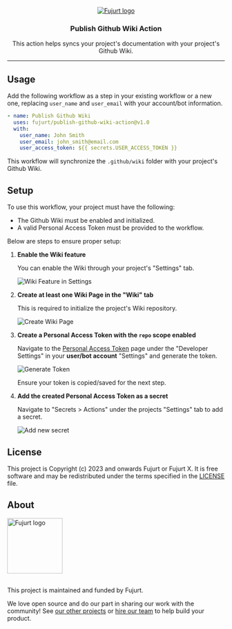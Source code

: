 <p align="center">
  <a href="https://fujurt.com/">
    <picture>
      <source media="(prefers-color-scheme: dark)" srcset="https://res.cloudinary.com/dmklon1yi/image/upload/v1697986734/Fujurt/xiknoc16uit2bjyv7n51.png">
      <img alt="Fujurt logo" src="https://res.cloudinary.com/dmklon1yi/image/upload/v1697986734/Fujurt/xiknoc16uit2bjyv7n51.png">
    </picture>
  </a>
</p>

<h3 align="center">Publish Github Wiki Action</h3>
<p align="center">This action helps syncs your project's documentation with your project's Github Wiki.</p>

-------

## Usage

Add the following workflow as a step in your existing workflow or a new one, replacing `user_name` and `user_email` with your account/bot information.

```yml
- name: Publish Github Wiki
  uses: fujurt/publish-github-wiki-action@v1.0
  with:
    user_name: John Smith
    user_email: john_smith@email.com
    user_access_token: ${{ secrets.USER_ACCESS_TOKEN }}
```

<!-- TODO: Allow users to customize the wiki directory folder -->
This workflow will synchronize the `.github/wiki` folder with your project's Github Wiki.

## Setup

To use this workflow, your project must have the following:

- The Github Wiki must be enabled and initialized.
- A valid Personal Access Token must be provided to the workflow.

Below are steps to ensure proper setup:

1. **Enable the Wiki feature**

   You can enable the Wiki through your project's "Settings" tab.

   ![Wiki Feature in Settings](https://user-images.githubusercontent.com/34730459/162665798-a6464c67-c74a-427e-9221-4df8310fe9cb.png)

2. **Create at least one Wiki Page in the "Wiki" tab**

   This is required to initialize the project's Wiki repository.

   ![Create Wiki Page](https://user-images.githubusercontent.com/34730459/162666191-5f8cf77b-925f-4bec-b3b9-4ae4996444a9.png)

3. **Create a Personal Access Token with the `repo` scope enabled**

   Navigate to the [Personal Access Token](https://github.com/settings/tokens) page under the "Developer Settings" in your **user/bot account** "Settings" and generate the token.

   ![Generate Token](https://user-images.githubusercontent.com/34730459/162668740-b0ef45da-0985-4953-80c7-c60c35f5aefa.png)

   Ensure your token is copied/saved for the next step.

4. **Add the created Personal Access Token as a secret**

   Navigate to "Secrets > Actions" under the projects "Settings" tab to add a secret.

   ![Add new secret](https://user-images.githubusercontent.com/34730459/162669143-6fe258ad-b058-48a1-9c7b-dcbb1ecd0452.png)

## License

This project is Copyright (c) 2023 and onwards Fujurt or Fujurt X. It is free software
and may be redistributed under the terms specified in the [LICENSE] file.

[LICENSE]: /LICENSE

## About

<a href="https://fujurt.com/">
  <picture style="width: 128px; margin-bottom: 1rem;">
    <source media="(prefers-color-scheme: dark)" srcset="https://res.cloudinary.com/dmklon1yi/image/upload/v1697986734/Fujurt/xiknoc16uit2bjyv7n51.png">
    <img alt="Fujurt logo" src="https://res.cloudinary.com/dmklon1yi/image/upload/v1697986734/Fujurt/xiknoc16uit2bjyv7n51.png" style="width: 128px; margin-bottom: 1rem;">
  </picture>
</a>

This project is maintained and funded by Fujurt.

We love open source and do our part in sharing our work with the community!
See [our other projects][community] or [hire our team][hire] to help build your product.

[community]: https://github.com/fujurt
[hire]: https://fujurt.com/
